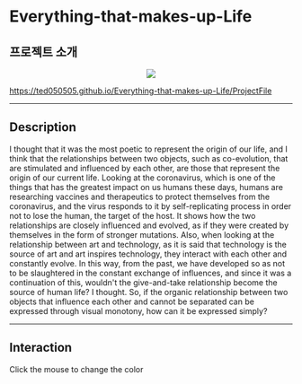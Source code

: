 # Everything-that-makes-up-Life

## 프로젝트 소개

<p align="center"><img src="https://user-images.githubusercontent.com/83487028/188097447-053a82ad-c5ce-4062-9eaf-e830c1f7cb11.png"></img></p>

<https://ted050505.github.io/Everything-that-makes-up-Life/ProjectFile>

***

## Description

I thought that it was the most poetic to represent the origin of our life, and I think that the relationships between two objects, such as co-evolution, that are stimulated and influenced by each other, are those that represent the origin of our current life.
Looking at the coronavirus, which is one of the things that has the greatest impact on us humans these days, humans are researching vaccines and therapeutics to protect themselves from the coronavirus, and the virus responds to it by self-replicating process in order not to lose the human, the target of the host. It shows how the two relationships are closely influenced and evolved, as if they were created by themselves in the form of stronger mutations.
Also, when looking at the relationship between art and technology, as it is said that technology is the source of art and art inspires technology, they interact with each other and constantly evolve.
In this way, from the past, we have developed so as not to be slaughtered in the constant exchange of influences, and since it was a continuation of this, wouldn't the give-and-take relationship become the source of human life? I thought.
So, if the organic relationship between two objects that influence each other and cannot be separated can be expressed through visual monotony, how can it be expressed simply?

***

## Interaction

Click the mouse to change the color
